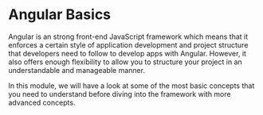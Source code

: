 # Angular Basics

Angular is an strong front-end JavaScript framework which means that it enforces a certain style of application development and project structure that developers need to follow to develop apps with Angular. However, it also offers enough flexibility to allow you to structure your project in an understandable and manageable manner.

In this module, we will have a look at some of the most basic concepts that you need to understand before diving into the framework with more advanced concepts.
